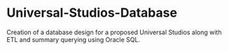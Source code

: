 # Universal-Studios-Database
Creation of a database design for a proposed Universal Studios along with ETL and summary querying using Oracle SQL.
